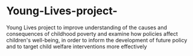 # Young-Lives-project-
Young Lives project to improve understanding of the causes and consequences of childhood poverty and examine how policies affect children's well-being, 
in order to inform the development of future policy and to target child welfare interventions more effectively
